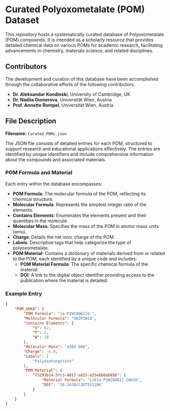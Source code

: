 # Curated Polyoxometalate (POM) Dataset

This repository hosts a systematically curated database of Polyoxometalate (POM) compounds. It is intended as a scholarly resource that provides detailed chemical data on various POMs for academic research, facilitating advancements in chemistry, materials science, and related disciplines.

## Contributors

The development and curation of this database have been accomplished through the collaborative efforts of the following contributors:

- **Dr. Aleksandar Kondinski**, University of Cambridge, UK
- **Dr. Nadiia Gumerova**, Universität Wien, Austria
- **Prof. Annette Rompel**, Universität Wien, Austria

## File Description

**Filename:** `Curated_POMs.json`

The JSON file consists of detailed entries for each POM, structured to support research and educational applications effectively. The entries are identified by unique identifiers and include comprehensive information about the compounds and associated materials.

### POM Formula and Material

Each entry within the database encompasses:

- **POM Formula**: The molecular formula of the POM, reflecting its chemical structure.
- **Molecular Formula**: Represents the simplest integer ratio of the elements.
- **Contains Elements**: Enumerates the elements present and their quantities in the molecule.
- **Molecular Mass**: Specifies the mass of the POM in atomic mass units (amu).
- **Charge**: Details the net ionic charge of the POM.
- **Labels**: Descriptive tags that help categorize the type of polyoxometalate.
- **POM Material**: Contains a dictionary of materials derived from or related to the POM, each identified by a unique code and includes:
  - **POM Material Formula**: The specific chemical formula of the material.
  - **DOI**: A link to the digital object identifier providing access to the publication where the material is detailed.

### Example Entry

```json
{
    "POM_GUKA": {
        "POM Formula": "[α-P2W18O62]6-",
        "Molecular Formula": "O62P2W18",
        "Contains Elements": {
            "O": 62,
            "P": 2,
            "W": 18
        },
        "Molecular Mass": "4363.006",
        "Charge": -6.0,
        "Labels": [
            "Polyoxotungstate"
        ],
        "POM Material": {
            "f3293b14-5fc3-4017-a825-e25e6b8ab056": {
                "Material Formula": "Li6[α-P2W18O62]·28H2O",
                "DOI": "10.1039/C3DT51120K"
            }
        }
    }
}
